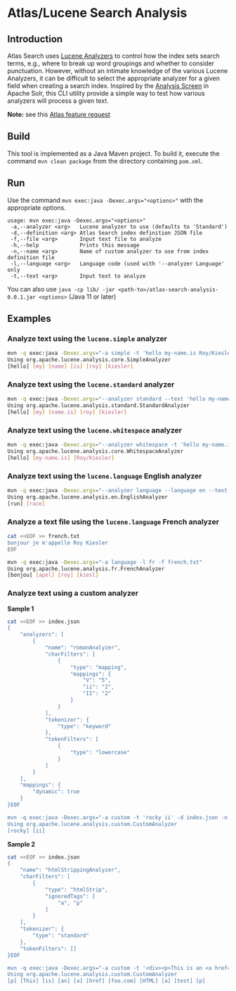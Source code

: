 # Atlas/Lucene Search Analysis

## Introduction

Atlas Search uses [Lucene Analyzers](https://docs.atlas.mongodb.com/reference/atlas-search/analyzers/) to control how the index sets search terms, e.g., where to break up word groupings and whether to consider punctuation. However, without an intimate knowledge of the various Lucene Analyzers, it can be difficult to select the appropriate analyzer for a given field when creating a search index. Inspired by the [Analysis Screen](https://lucene.apache.org/solr/guide/8_6/analysis-screen.html) in Apache Solr, this CLI utility provide a simple way to test how various analyzers will process a given text.

**Note:** see this [Atlas feature request](https://feedback.mongodb.com/forums/924868-atlas-search/suggestions/41501065-analzye-endpoint-or-analysis-screen)

## Build

This tool is implemented as a Java Maven project. To build it, execute the command `mvn clean package` from the directory containing `pom.xml`.

## Run

Use the command `mvn exec:java -Dexec.args="<options>"` with the appropriate options.

```
usage: mvn exec:java -Dexec.args="<options>"
 -a,--analyzer <arg>   Lucene analyzer to use (defaults to 'Standard')
 -d,--definition <arg> Atlas Search index definition JSON file
 -f,--file <arg>       Input text file to analyze
 -h,--help             Prints this message
 -n,--name <arg>       Name of custom analyzer to use from index definition file
 -l,--language <arg>   Language code (used with '--analyzer Language' only
 -t,--text <arg>       Input text to analyze
```

You can also use `java -cp lib/ -jar <path-to>/atlas-search-analysis-0.0.1.jar <options>` (Java 11 or later)

## Examples

### Analyze text using the `lucene.simple` analyzer

```bash
mvn -q exec:java -Dexec.args="-a simple -t 'hello my-name.is Roy/Kiesler'"
Using org.apache.lucene.analysis.core.SimpleAnalyzer
[hello] [my] [name] [is] [roy] [kiesler]
```

### Analyze text using the `lucene.standard` analyzer

```bash
mvn -q exec:java -Dexec.args="--analyzer standard --text 'hello my-name.is Roy/Kiesler'"
Using org.apache.lucene.analysis.standard.StandardAnalyzer
[hello] [my] [name.is] [roy] [kiesler]
```

### Analyze text using the `lucene.whitespace` analyzer

```bash
mvn -q exec:java -Dexec.args="--analyzer whitespace -t 'hello my-name.is Roy/Kiesler'"
Using org.apache.lucene.analysis.core.WhitespaceAnalyzer
[hello] [my-name.is] [Roy/Kiesler]
```

### Analyze text using the `lucene.language` English analyzer

```bash
mvn -q exec:java -Dexec.args="--analyzer language --language en --text 'running a race'"
Using org.apache.lucene.analysis.en.EnglishAnalyzer
[run] [race]
```

### Analyze a text file using the `lucene.language` French analyzer

```bash
cat <<EOF >> french.txt
bonjour je m'appelle Roy Kiesler
EOF

mvn -q exec:java -Dexec.args="-a language -l fr -f french.txt"
Using org.apache.lucene.analysis.fr.FrenchAnalyzer
[bonjou] [apel] [roy] [kiesl]
```

### Analyze text using a custom analyzer

**Sample 1**

```bash
cat <<EOF >> index.json
{
	"analyzers": [
		{
			"name": "romanAnalyzer",
			"charFilters": [
				{
					"type": "mapping",
					"mappings": {
						"V": "5",
						"ii": "2",
						"II": "2"
					}
				}
			],
			"tokenizer": {
				"type": "keyword"
			},
			"tokenFilters": [
				{
					"type": "lowercase"
				}
			]
		}
	],
	"mappings": {
		"dynamic": true
	}
}EOF

mvn -q exec:java -Dexec.args="-a custom -t 'rocky ii' -d index.json -n romanAnalyzer"
Using org.apache.lucene.analysis.custom.CustomAnalyzer
[rocky] [ii]
```

**Sample 2**

```bash
cat <<EOF >> index.json
{
	"name": "htmlStrippingAnalyzer",
	"charFilters": [
		{
			"type": "htmlStrip",
			"ignoredTags": [
				"a", "p"
			]
		}
	],
	"tokenizer": {
		"type": "standard"
	},
	"tokenFilters": []
}EOF

mvn -q exec:java -Dexec.args="-a custom -t '<div><p>This is an <a href="foo.com">HTML</a> test</p></div>' -d index.json -n htmlStrippingAnalyzer"
Using org.apache.lucene.analysis.custom.CustomAnalyzer
[p] [This] [is] [an] [a] [href] [foo.com] [HTML] [a] [test] [p]
